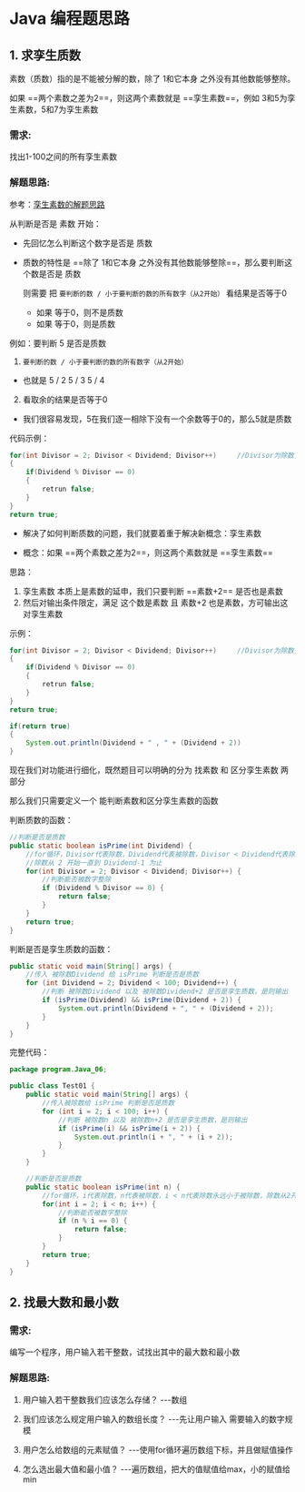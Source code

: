 # Java 编程题思路





## 1. 求孪生质数

素数（质数）指的是不能被分解的数，除了 1和它本身 之外没有其他数能够整除。

如果 ==两个素数之差为2==，则这两个素数就是 ==孪生素数==，例如 3和5为孪生素数，5和7为孪生素数



<h3>需求:</h3>

找出1-100之间的所有孪生素数





<h3>解题思路:</h3>



参考：[孪生素数的解题思路](https://zhidao.baidu.com/question/1052271698327070859.html)



从判断是否是 素数 开始：

+ 先回忆怎么判断这个数字是否是 质数

+ 质数的特性是 ==除了 1和它本身 之外没有其他数能够整除==，那么要判断这个数是否是 质数

  则需要 把 `要判断的数 / 小于要判断的数的所有数字（从2开始）` 看结果是否等于0

  + 如果 等于0，则不是质数
  + 如果 等于0，则是质数



例如：要判断 5 是否是质数

1. `要判断的数 / 小于要判断的数的所有数字（从2开始）`

+ 也就是	5 / 2	5 / 3	5 / 4



2. 看取余的结果是否等于0

+ 我们很容易发现，5在我们逐一相除下没有一个余数等于0的，那么5就是质数



代码示例：

~~~java
for(int Divisor = 2; Divisor < Dividend; Divisor++)		//Divisor为除数，Dividend为被除数
{
    if(Dividend % Divisor == 0)
    {
        retrun false;
    }
}
return true;
~~~



+ 解决了如何判断质数的问题，我们就要着重于解决新概念：孪生素数

+ 概念：如果 ==两个素数之差为2==，则这两个素数就是 ==孪生素数==



思路：

1. 孪生素数 本质上是素数的延申，我们只要判断 ==素数+2== 是否也是素数
2. 然后对输出条件限定，满足 这个数是素数 且 素数+2 也是素数，方可输出这对孪生素数



示例：

~~~java
for(int Divisor = 2; Divisor < Dividend; Divisor++)		//Divisor为除数，Dividend为被除数
{
    if(Dividend % Divisor == 0)
    {
        retrun false;
    }
}
return true;

if(return true)
{
    System.out.println(Dividend + " , " + (Dividend + 2))
}
~~~





现在我们对功能进行细化，既然题目可以明确的分为 找素数 和 区分孪生素数 两部分

那么我们只需要定义一个 能判断素数和区分孪生素数的函数



判断质数的函数：

~~~java
//判断是否是质数
public static boolean isPrime(int Dividend) {
    //for循环，Divisor代表除数，Dividend代表被除数，Divisor < Dividend代表除数永远小于被除数
    //除数从 2 开始一直到 Dividend-1 为止
    for(int Divisor = 2; Divisor < Dividend; Divisor++) {
        //判断能否被数字整除
        if (Dividend % Divisor == 0) {
            return false;
        }
    }
    return true;
}
~~~



判断是否是孪生质数的函数：

~~~java
public static void main(String[] args) {
    //传入 被除数Dividend 给 isPrime 判断是否是质数
    for (int Dividend = 2; Dividend < 100; Dividend++) {
        //判断 被除数Dividend 以及 被除数Dividend+2 是否是孪生质数，是则输出
        if (isPrime(Dividend) && isPrime(Dividend + 2)) {
            System.out.println(Dividend + ", " + (Dividend + 2));
        }
    }
}
~~~



完整代码：

~~~java
package program.Java_06;

public class Test01 {
    public static void main(String[] args) {
        //传入被除数给 isPrime 判断是否是质数
        for (int i = 2; i < 100; i++) {
            //判断 被除数n 以及 被除数n+2 是否是孪生质数，是则输出
            if (isPrime(i) && isPrime(i + 2)) {
                System.out.println(i + ", " + (i + 2));
            }
        }
    }

    //判断是否是质数
    public static boolean isPrime(int n) {
        //for循环，i代表除数，n代表被除数，i < n代表除数永远小于被除数，除数从2开始一直到被除数n-1为止
        for(int i = 2; i < n; i++) {
            //判断能否被数字整除
            if (n % i == 0) {
                return false;
            }
        }
        return true;
    }
}
~~~











## 2. 找最大数和最小数





<h3>需求:</h3>

编写一个程序，用户输入若干整数，试找出其中的最大数和最小数





<h3>解题思路:</h3>

1. 用户输入若干整数我们应该怎么存储？    ---数组

2. 我们应该怎么规定用户输入的数组长度？    ---先让用户输入 需要输入的数字规模

3. 用户怎么给数组的元素赋值？          ---使用for循环遍历数组下标，并且做赋值操作

4. 怎么选出最大值和最小值？      ---遍历数组，把大的值赋值给max，小的赋值给min

